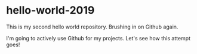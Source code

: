 # hello-world-2019
This is my second hello world repository. 
Brushing in on Github again.

I'm going to actively use Github for my projects.
Let's see how this attempt goes!
